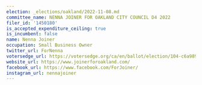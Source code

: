 ```yaml
---
election: _elections/oakland/2022-11-08.md
committee_name: NENNA JOINER FOR OAKLAND CITY COUNCIL D4 2022
filer_id: '1450180'
is_accepted_expenditure_ceiling: true
is_incumbent: false
name: Nenna Joiner
occupation: Small Business Owner
twitter_url: ForNenna
votersedge_url: https://votersedge.org/ca/en/ballot/election/104-c6a989/address/null/zip/94611/contests/contest/24181/candidate/158491?&cty=ca%2falm&date=2022-11-08
website_url: https://www.joinerforoakland.com/
facebook_url: https://www.facebook.com/ForJoiner/
instagram_url: nennajoiner
---
```

